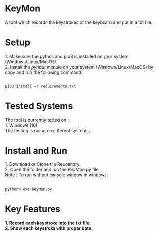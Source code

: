 # KeyMon
A tool which records the keystrokes of the keyboard and put in a txt file.

<h1>Setup</h1>
1. Make sure the python and pip3 is installed on your system (Windows/Linux/MacOS).<br>
2. Install the <i>pynput</i> module on your system (Windows/Linux/MacOS) by copy and run the following command :<br><br>

```
pip3 install -r requirements.txt
```

<h1>Tested Systems</h1>
The tool is currently tested on : <br>
1. Windows (10)<br>
The testing is going on different systems.

<h1>Install and Run</h1>
1. Download or Clone the Repository.<br>
2. Open the folder and run the <i>KeyMon.py</i> file.<br>
Note : To run without console window in windows:<br><br>

```
pythonw.exe KeyMon.py
```

<h1>Key Features</h1>
<b>1. Record each keystroke into the txt file.</b><br>
<b>2. Show each keystroke with proper date.</b>
